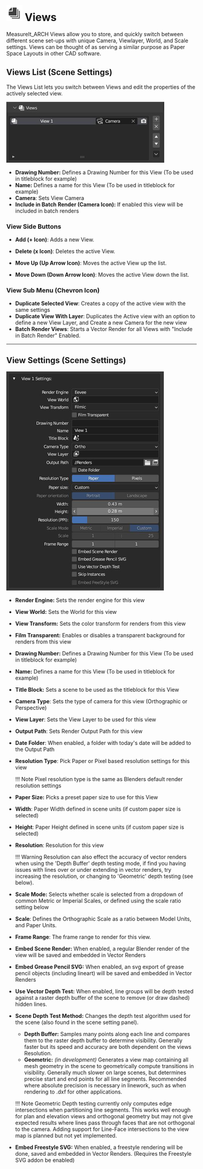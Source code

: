 
# ![image](../icons/bi__views.png) Views
MeasureIt_ARCH Views allow you to store, and quickly switch between different scene set-ups with unique Camera, Viewlayer, World, and Scale settings. Views can be thought of as serving a similar purpose as Paper Space Layouts in other CAD software.


## Views List (Scene Settings)

The Views List lets you switch between Views and edit the properties of the actively selected view.

![image](images/__ui-views.jpg)

* __Drawing Number:__ Defines a Drawing Number for this View (To be used in titleblock for example)
* __Name:__ Defines a name for this View (To be used in titleblock for example)
* __Camera__: Sets View Camera
* __Include in Batch Render (Camera Icon):__ If enabled this view will be included in batch renders

### View Side Buttons

* __Add (+ Icon)__: Adds a new View.
* __Delete (x Icon)__: Deletes the active View.

* __Move Up (Up Arrow Icon)__: Moves the active View up the list.
* __Move Down (Down Arrow Icon)__: Moves the active View down the list.

### View Sub Menu (Chevron Icon)

 * __Duplicate Selected View__: Creates a copy of the active view with the same settings
 * __Duplicate View With Layer__: Duplicates the Active view with an option to define a new View Layer, and Create a new Camera for the new view
 * __Batch Render Views__: Starts a Vector Render for all Views with "Include in Batch Render" Enabled.

---


## View Settings (Scene Settings)

![image](images/__ui-view-settings.jpg)

* __Render Engine:__ Sets the render engine for this view
* __View World:__ Sets the World for this view
* __View Transform:__ Sets the color transform for renders from this view
* __Film Transparent:__ Enables or disables a transparent background for renders from this view
* __Drawing Number:__ Defines a Drawing Number for this View (To be used in titleblock for example)
* __Name:__ Defines a name for this View (To be used in titleblock for example)
* __Title Block:__ Sets a scene to be used as the titleblock for this View
* __Camera Type__: Sets the type of camera for this view (Orthographic or Perspective)
* __View Layer__: Sets the View Layer to be used for this view
*  __Output Path__: Sets Render Output Path for this view
*  __Date Folder__: When enabled, a folder with today's date will be added to the Output Path
*  __Resolution Type__: Pick Paper or Pixel based resolution settings for this view
    
    !!! Note
        Pixel resolution type is the same as Blenders default render resolution settings

*  __Paper Size:__ Picks a preset paper size to use for this View
*  __Width__: Paper Width defined in scene units (if custom paper size is selected)
*  __Height__: Paper Height defined in scene units (if custom paper size is selected)

*  __Resolution__: Resolution for this view 

    !!! Warning
        Resolution can also effect the accuracy of vector renders when using the 'Depth Buffer' depth testing mode, if find you having issues with lines over or under extending in vector renders, try increasing the resolution, or changing to 'Geometric' depth testing (see below).

*  __Scale Mode:__ Selects whether scale is selected from a dropdown of common Metric or Imperial Scales, or defined using the scale ratio setting below
*  __Scale__:  Defines the Orthographic Scale as a ratio between Model Units, and Paper Units.
*  __Frame Range__: The frame range to render for this view.

* __Embed Scene Render:__ When enabled, a regular Blender render of the view will be saved and embedded in Vector Renders
* __Embed Grease Pencil SVG:__ When enabled, an svg export of grease pencil objects (including lineart) will be saved and embedded in Vector Renders
* __Use Vector Depth Test:__ When enabled, line groups will be depth tested against a raster depth buffer of the scene to remove (or draw dashed) hidden lines.
* __Scene Depth Test Method:__ Changes the depth test algorithm used for the scene (also found in the scene setting panel). 
    * __Depth Buffer:__ Samples many points along each line and compares them to the raster depth buffer to determine visibility. Generally faster but its speed and accuracy are both dependent on the views Resolution.
    * __Geometric:__ _(in development)_ Generates a view map containing all mesh geometry in the scene to geometrically compute transitions in visibility. Generally much slower on large scenes, but determines precise start and end points for all line segments. Recommended where absolute precision is necessary in linework, such as when rendering to .dxf for other applications.

    !!! Note
        Geometric Depth testing currently only computes edge intersections when partitioning line segments. This works well enough for plan and elevation views and orthogonal geometry but may not give expected results where lines pass through faces that are not orthogonal to the camera. Adding support for Line-Face intersections to the view map is planned but not yet implemented.

* __Embed Freestyle SVG:__ When enabled, a freestyle rendering will be done, saved and embedded in Vector Renders. (Requires the Freestyle SVG addon be enabled)
